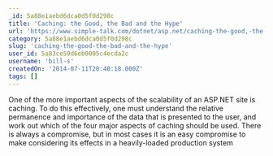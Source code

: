 ```yaml
---
_id: 5a88e1aebd6dca0d5f0d298c
title: 'Caching: the Good, the Bad and the Hype'
url: 'https://www.simple-talk.com/dotnet/asp.net/caching-the-good,-the-bad-and-the-hype/'
category: 5a88e1aebd6dca0d5f0d298c
slug: 'caching-the-good-the-bad-and-the-hype'
user_id: 5a83ce59d6eb0005c4ecda2c
username: 'bill-s'
createdOn: '2014-07-11T20:40:18.000Z'
tags: []
---
```


One of the more important aspects of the scalability of an ASP.NET site is caching.  To do this effectively, one must understand the relative permanence and importance of the data that is presented to the user, and work out which of the four major aspects of caching should be used. There is always a compromise, but in most cases it is an easy compromise to make considering its effects in a heavily-loaded production system
